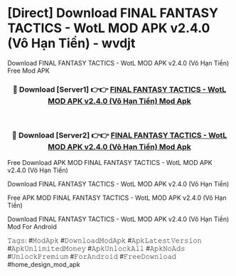 # [Direct] Download FINAL FANTASY TACTICS - WotL MOD APK v2.4.0 (Vô Hạn Tiền) - wvdjt
Download FINAL FANTASY TACTICS - WotL MOD APK v2.4.0 (Vô Hạn Tiền) Free Mod APK

<div align="center">
<h3>🔴 Download [Server1] 👉👉 <a href="https://apk-comot.site?title=FINAL_FANTASY_TACTICS_-_WotL_MOD_APK_v2.4.0_(Vô_Hạn_Tiền)">FINAL FANTASY TACTICS - WotL MOD APK v2.4.0 (Vô Hạn Tiền) Mod Apk</a></h3><br>

<h3>🔴 Download [Server2] 👉👉 <a href="https://apk-comot.site?title=FINAL_FANTASY_TACTICS_-_WotL_MOD_APK_v2.4.0_(Vô_Hạn_Tiền)">FINAL FANTASY TACTICS - WotL MOD APK v2.4.0 (Vô Hạn Tiền) Mod Apk</a></h3>
</div>


Free Download APK MOD FINAL FANTASY TACTICS - WotL MOD APK v2.4.0 (Vô Hạn Tiền)

Download FINAL FANTASY TACTICS - WotL MOD APK v2.4.0 (Vô Hạn Tiền) 

Free APK MOD FINAL FANTASY TACTICS - WotL MOD APK v2.4.0 (Vô Hạn Tiền) 

Download FINAL FANTASY TACTICS - WotL MOD APK v2.4.0 (Vô Hạn Tiền) Mod For Android

𝚃𝚊𝚐𝚜: #𝙼𝚘𝚍𝙰𝚙𝚔 #𝙳𝚘𝚠𝚗𝚕𝚘𝚊𝚍𝙼𝚘𝚍𝙰𝚙𝚔 #𝙰𝚙𝚔𝙻𝚊𝚝𝚎𝚜𝚝𝚅𝚎𝚛𝚜𝚒𝚘𝚗 #𝙰𝚙𝚔𝚄𝚗𝚕𝚒𝚖𝚒𝚝𝚎𝚍𝙼𝚘𝚗𝚎𝚢 #𝙰𝚙𝚔𝚄𝚗𝚕𝚘𝚌𝚔𝙰𝚕𝚕 #𝙰𝚙𝚔𝙽𝚘𝙰𝚍𝚜 #𝚄𝚗𝚕𝚘𝚌𝚔𝙿𝚛𝚎𝚖𝚒𝚞𝚖 #𝙵𝚘𝚛𝙰𝚗𝚍𝚛𝚘𝚒𝚍 #𝙵𝚛𝚎𝚎𝙳𝚘𝚠𝚗𝚕𝚘𝚊𝚍 #home_design_mod_apk
